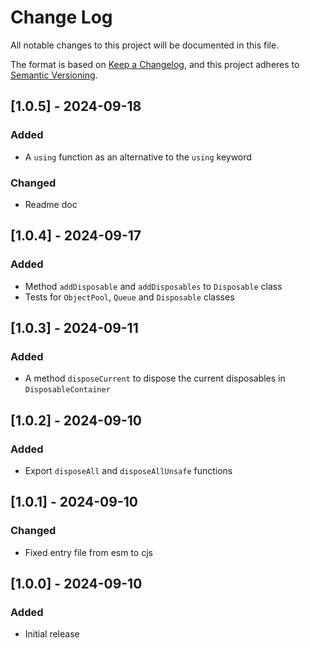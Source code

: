 # Change Log

All notable changes to this project will be documented in this file.

The format is based on [Keep a Changelog](https://keepachangelog.com/en/1.0.0/),
and this project adheres to [Semantic Versioning](https://semver.org/spec/v2.0.0.html).

## [1.0.5] - 2024-09-18

### Added

- A `using` function as an alternative to the `using` keyword

### Changed

- Readme doc

## [1.0.4] - 2024-09-17

### Added

- Method `addDisposable` and `addDisposables` to `Disposable` class
- Tests for `ObjectPool`, `Queue` and `Disposable` classes

## [1.0.3] - 2024-09-11

### Added

- A method `disposeCurrent` to dispose the current disposables in `DisposableContainer`

## [1.0.2] - 2024-09-10

### Added

- Export `disposeAll` and `disposeAllUnsafe` functions

## [1.0.1] - 2024-09-10

### Changed

- Fixed entry file from esm to cjs

## [1.0.0] - 2024-09-10

### Added

- Initial release